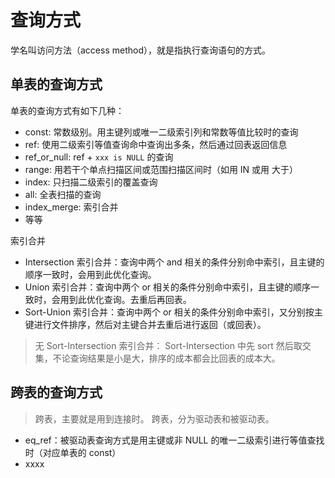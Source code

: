 # 查询方式

学名叫访问方法（access method），就是指执行查询语句的方式。

## 单表的查询方式

单表的查询方式有如下几种：

- const: 常数级别。用主键列或唯一二级索引列和常数等值比较时的查询
- ref: 使用二级索引等值查询命中查询出多条，然后通过回表返回信息
- ref_or_null: ref + `xxx is NULL` 的查询
- range: 用若干个单点扫描区间或范围扫描区间时（如用 IN 或用 大于）
- index: 只扫描二级索引的覆盖查询
- all: 全表扫描的查询
- index_merge: 索引合并
- 等等

索引合并

- Intersection 索引合并：查询中两个 and 相关的条件分别命中索引，且主键的顺序一致时，会用到此优化查询。
- Union 索引合并：查询中两个 or 相关的条件分别命中索引，且主键的顺序一致时，会用到此优化查询。去重后再回表。
- Sort-Union 索引合并：查询中两个 or 相关的条件分别命中索引，又分别按主键进行文件排序，然后对主键合并去重后进行返回（或回表）。

> 无 Sort-Intersection 索引合并：
> Sort-Intersection 中先 sort 然后取交集，不论查询结果是小是大，排序的成本都会比回表的成本大。

## 跨表的查询方式

> 跨表，主要就是用到连接时。
> 跨表，分为驱动表和被驱动表。

- eq_ref：被驱动表查询方式是用主键或非 NULL 的唯一二级索引进行等值查找时（对应单表的 const）
- xxxx
